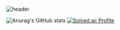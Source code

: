 ![header](https://capsule-render.vercel.app/api?type=Transparent&height=150&section=header&text=어서와라&fontColor=ffffff&fontSize=70&animation=fadeIn&fontAlignY=55)

![Anurag's GitHub stats](https://github-readme-stats.vercel.app/api?username=028902&show_icons=true&theme=chartreuse-dark)
[![Solved.ac Profile](http://mazassumnida.wtf/api/v2/generate_badge?boj=conscience98)](https://solved.ac/conscience98/)
